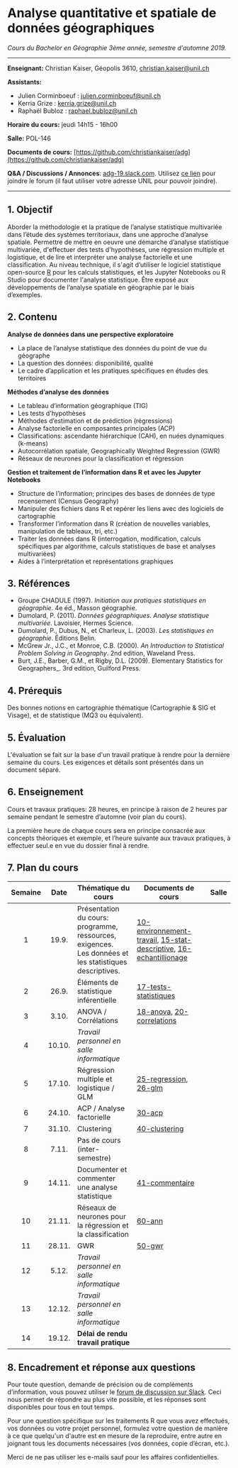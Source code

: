 # Analyse quantitative et spatiale de données géographiques

_Cours du Bachelor en Géographie 3ème année, semestre d'automne 2019._

---

__Enseignant:__ Christian Kaiser, Géopolis 3610, [christian.kaiser@unil.ch](mailto:christian.kaiser@unil.ch)

__Assistants:__

- Julien Corminboeuf : [julien.corminboeuf@unil.ch](julien.corminboeuf@unil.ch)
- Kerria Grize : [kerria.grize@unil.ch](kerria.grize@unil.ch)
- Raphaël Bubloz : [raphael.bubloz@unil.ch](raphael.bubloz@unil.ch)

__Horaire du cours:__ jeudi 14h15 - 16h00

__Salle:__  POL-146

__Documents de cours:__ [https://github.com/christiankaiser/adg](https://github.com/christiankaiser/adg)

__Q&A / Discussions / Annonces__: [adg-19.slack.com](https://adg-19.slack.com). Utilisez [ce lien](https://join.slack.com/t/adg-19/signup) pour joindre le forum (il faut utiliser votre adresse UNIL pour pouvoir joindre).

---

## 1. Objectif

Aborder la méthodologie et la pratique de l’analyse statistique multivariée dans l’étude des systèmes territoriaux, dans une approche d’analyse spatiale. Permettre de mettre en oeuvre une démarche d’analyse statistique multivariée, d'effectuer des tests d'hypothèses, une régression multiple et logistique, et de lire et interpréter une analyse factorielle et une classification. Au niveau technique, il s'agit d’utiliser le logiciel statistique open-source [R](https://www.r-project.org/) pour les calculs statistiques, et les Jupyter Notebooks ou R Studio pour documenter l'analyse statistique. Être exposé aux développements de l’analyse spatiale en géographie par le biais d’exemples.

## 2. Contenu

__Analyse de données dans une perspective exploratoire__

- La place de l’analyse statistique des données du point de vue du géographe
- La question des données: disponibilité, qualité
- Le cadre d’application et les pratiques spécifiques en études des territoires

__Méthodes d’analyse des données__

- Le tableau d’information géographique (TIG)
- Les tests d'hypothèses
- Méthodes d’estimation et de prédiction (régressions)
- Analyse factorielle en composantes principales (ACP)
- Classifications: ascendante hiérarchique (CAH), en nuées dynamiques (k-means)
- Autocorrélation spatiale, Geographically Weighted Regression (GWR)
- Réseaux de neurones pour la classification et régression


__Gestion et traitement de l’information dans R et avec les Jupyter Notebooks__

- Structure de l’information; principes des bases de données de type recensement (Census Geography)
- Manipuler des fichiers dans R et repérer les liens avec des logiciels de cartographie
- Transformer l’information dans R (création de nouvelles variables, manipulation de tableaux, tri, etc.)
- Traiter les données dans R (interrogation, modification, calculs spécifiques par algorithme, calculs statistiques de base et analyses multivariées)
- Aides à l’interprétation et représentations graphiques

## 3. Références

- Groupe CHADULE (1997). _Initiation aux pratiques statistiques en géographie_. 4e éd., Masson géographie.
- Dumolard, P. (2011). _Données géographiques. Analyse statistique multivariée_. Lavoisier, Hermes Science.
- Dumolard, P., Dubus, N., et Charleux, L. (2003). _Les statistiques en géographie_. Éditions Belin.
- McGrew Jr., J.C., et Monroe, C.B. (2000). _An Introduction to Statistical Problem Solving in Geography_. 2nd edition, Waveland Press.
- Burt, J.E., Barber, G.M., et Rigby, D.L. (2009). Elementary Statistics for Geographers_. 3rd edition, Guilford Press.

## 4. Prérequis

Des bonnes notions en cartographie thématique (Cartographie & SIG et Visage), et de statistique (MQ3 ou équivalent).

## 5. Évaluation

L'évaluation se fait sur la base d'un travail pratique à rendre pour la dernière semaine du cours. Les exigences et détails sont présentés dans un document séparé.

## 6. Enseignement

Cours et travaux pratiques: 28 heures, en principe à raison de 2 heures par semaine pendant le semestre d’automne (voir plan du cours).

La première heure de chaque cours sera en principe consacrée aux concepts théoriques et exemple, et l’heure suivante aux travaux pratiques, à effectuer seul.e en vue du dossier final à rendre.

## 7. Plan du cours

Semaine  | Date  | Thématique du cours | Documents de cours | Salle
:-------:|:-----:| --------------------|--------------------| -----
1        | 19.9. | Présentation du cours: programme, ressources, exigences.<br>Les données et les statistiques descriptives. | [10-environnement-travail](10-environnement-travail), [15-stat-descriptive](15-stat-descriptive), [16-echantillionage](16-echantillionage)
2        | 26.9.  | Éléments de statistique inférentielle | [17-tests-statistiques](17-tests-statistiques)
3        | 3.10.  | ANOVA / Corrélations | [18-anova](18-anova), [20-correlations](20-correlations)
4        | 10.10. | _Travail personnel en salle informatique_
5        | 17.10. | Régression multiple et logistique / GLM | [25-regression](25-regression), [26-glm](26-glm)
6        | 24.10. | ACP / Analyse factorielle | [30-acp](30-acp)
7        | 31.10.  | Clustering | [40-clustering](40-clustering) |
8        | 7.11.  | Pas de cours (inter-semestre)
9        | 14.11. | Documenter et commenter une analyse statistique | [41-commentaire](41-commentaire)
10       | 21.11. | Réseaux de neurones pour la régression et la classification | [60-ann](60-ann)
11       | 28.11. | GWR | [50-gwr](50-gwr) |
12       | 5.12.  | _Travail personnel en salle informatique_
13       | 12.12. | _Travail personnel en salle informatique_
14       | 19.12. | __Délai de rendu travail pratique__


## 8. Encadrement et réponse aux questions

Pour toute question, demande de précision ou de compléments d’information, vous pouvez utiliser le [forum de discussion sur Slack](https://adg-19.slack.com). Ceci nous permet de répondre au plus vite possible, et les réponses sont disponibles pour tous en tout temps.

Pour une question spécifique sur les traitements R que vous avez effectués, vos données ou votre projet personnel, formulez votre question de manière à ce que quelqu'un d'autre est en mesure de la reproduire, entre autre en joignant tous les documents nécessaires (vos données, copie d’écran, etc.).

Merci de ne pas utiliser les e-mails sauf pour les affaires confidentielles.

